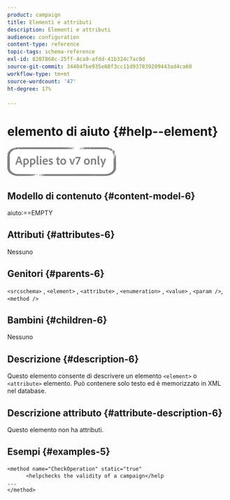 ```yaml
---
product: campaign
title: Elementi e attributi
description: Elementi e attributi
audience: configuration
content-type: reference
topic-tags: schema-reference
exl-id: 8207868c-25ff-4ca9-afdd-41b324c7ac0d
source-git-commit: 34404fbe935e68f3cc11d937839209443ad4ca60
workflow-type: tm+mt
source-wordcount: '47'
ht-degree: 17%

---
```


# elemento di aiuto {#help--element}

![](../../../assets/v7-only.svg)

## Modello di contenuto {#content-model-6}

aiuto:==EMPTY

## Attributi {#attributes-6}

Nessuno

## Genitori {#parents-6}

`<srcschema>`  ,   `<element>`   ,    `<attribute>`    ,     `<enumeration>`     ,      `<value>`      ,      `<param />`,       `<method />`

## Bambini {#children-6}

Nessuno

## Descrizione {#description-6}

Questo elemento consente di descrivere un elemento `<element>` o `<attribute>`   elemento. Può contenere solo testo ed è memorizzato in XML nel database.

## Descrizione attributo {#attribute-description-6}

Questo elemento non ha attributi.

## Esempi {#examples-5}

```
<method name="CheckOperation" static="true"
      <helpchecks the validity of a campaign</help
...
</method> 
```
